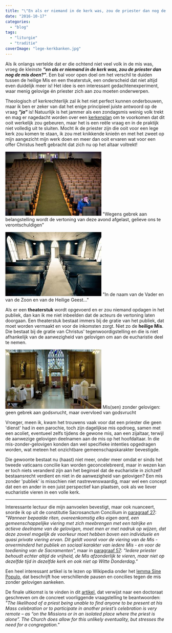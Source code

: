 ```yaml
---
title: "\"En als er niemand in de kerk was, zou de priester dan nog de mis doen?\""
date: "2016-10-17"
categories: 
  - "blog"
tags: 
  - "liturgie"
  - "traditie"
coverImage: "lege-kerkbanken.jpg"
---
```


Als ik onlangs vertelde dat er die ochtend niet veel volk in de mis was, vroeg de kleinste _**"en als er niemand in de kerk was, zou de priester dan nog de mis doen?"**_. Een bal voor open doel om het verschil te duiden tussen de heilige Mis en een theaterstuk, een onderscheid dat niet altijd even duidelijk meer is! Het idee is een interessant gedachtenexperiment, waar menig gelovige én priester zich aan zou moeten onderwerpen.

Theologisch of kerkrechterlijk zal ik het niet perfect kunnen onderbouwen, maar ik ben er zeker van dat het enige principieel juiste antwoord op de vraag _**"ja"**_ is! Natuurlijk is het jammer als een zondagsmis weinig volk trekt en mag er nagedacht worden over een [kerkenplan](/blog/antwerpse-kerken-voor-toekomst-gevrijwaard-via-medegebruik-door-andere-christelijke-gemeenschappen/) om te voorkomen dat dit ooit werkelijk zou gebeuren, maar het is een reële vraag en in de praktijk niet volledig uit te sluiten. Mocht ik de priester zijn die ooit voor een lege kerk zou komen te staan, ik zou met knikkende knieën en met het zweet op mijn aangezicht mijn werk doen en meer dan ooit ervaren wat voor een offer Christus heeft gebracht dat zich nu op het altaar voltrekt!

!["Wegens gebrek aan belangstelling wordt de vertoning van deze avond afgelast, gelieve ons te verontschuldigen"](images/leeg-theater-300x200.jpg) "Wegens gebrek aan belangstelling wordt de vertoning van deze avond afgelast, gelieve ons te verontschuldigen"

!["In nomine Patris et Filii et Spiritus Sancti"](images/lege-kerkbanken-300x200.jpg) "In de naam van de Vader en van de Zoon en van de Heilige Geest..."

Als er een **theaterstuk** wordt opgevoerd en er zou niemand opdagen in het publiek, dan kan ik me niet inbeelden dat de acteurs de vertoning laten doorgaan. Een theaterstuk bestaat immers bij de gratie van het publiek, dat moet worden vermaakt en voor de inkomsten zorgt. Niet zo de **heilige Mis**. Die bestaat bij de gratie van Christus' tegenwoordigstelling en die is niet afhankelijk van de aanwezigheid van gelovigen om aan de eucharistie deel te nemen.

![Mis(sen) zonder gelovigen, niet uit noodzaak, maar uit godsvrucht](images/missa-sine-populo2-300x185.jpg) Mis(sen) zonder gelovigen: geen gebrek aan godsvrucht, maar overvloed van godsvrucht

Vroeger, meen ik, kwam het trouwens vaak voor dat een priester die geen 'dienst' had in een parochie, toch zijn dagelijkse mis opdroeg, samen met een acoliet, eventueel zelfs tijdens de gewone mis, aan een zijaltaar, terwijl de aanwezige gelovigen deelnamen aan de mis op het hoofdaltaar. In die mis-zonder-gelovigen konden dan wel specifieke intenties opgedragen worden, wat meteen het onzichtbare gemeenschapskarakter bevestigde.

Die gewoonte bestaat nu (haast) niet meer, onder meer omdat er sinds het tweede vaticaans concilie kan worden geconcelebreerd, maar in wezen kan er toch niets veranderd zijn aan het beginsel dat de eucharistie in zichzelf bestaansrecht verdient en niet in de aanwezigheid van gelovigen? Een mis zonder 'publiek' is misschien niet nastrevenswaardig, maar wel een concept dat een en ander in een juist perspectief kan plaatsen, ook als we liever eucharistie vieren in een volle kerk.

* * *

Interessante lectuur die mijn aanvoelen bevestigt, maar ook nuanceert, snorde ik op uit de constitutie Sacrosanctum Concilium in [paragraaf 27](https://www.rkdocumenten.nl/rkdocs/index.php?mi=600&doc=570&id=2332): _"Wanneer bepaalde riten, overeenkomstig elks eigen aard, een gemeenschappelijke viering met zich meebrengen met een talrijke en actieve deelname van de gelovigen, moet men er met nadruk op wijzen, dat deze zoveel mogelijk de voorkeur moet hebben boven een individuele en quasi private viering ervan. Dit geldt vooral voor de viering van de Mis - onverminderd het publiek en sociaal karakter van iedere Mis - en voor de toediening van de Sacramenten",_ maar in [paragraaf 57](https://www.rkdocumenten.nl/rkdocs/index.php?mi=600&doc=570&id=2337): _"Iedere priester behoudt echter altijd de vrijheid, de Mis afzonderlijk te vieren, maar niet op dezelfde tijd in dezelfde kerk en ook niet op Witte Donderdag."_

Een heel interessant artikel is te lezen op Wikipedia onder het [lemma Sine Populo](https://en.wikipedia.org/wiki/Sine_populo), dat beschrijft hoe verschillende pausen en concilies tegen de mis zonder gelovigen aankeken.

De finale uitkomst is te vinden in dit [artikel](https://sarumuse.wordpress.com/2012/04/23/mass-without-a-congregation/), dat verwijst naar een doctoraat geschreven om de concreet voorliggende vraagstelling te beantwoorden: _"The likelihood of a priest being unable to find anyone to be present at his Mass celebration or to participate in another priest’s celebration is very remote – as “on the Missions or in an isolated place where the priest is alone”. The Church does allow for this unlikely eventuality, but stresses the need for a congregation."_
